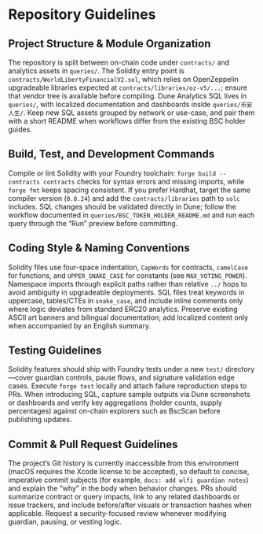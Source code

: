 # Repository Guidelines

## Project Structure & Module Organization
The repository is split between on-chain code under `contracts/` and analytics assets in `queries/`. The Solidity entry point is `contracts/WorldLibertyFinancialV2.sol`, which relies on OpenZeppelin upgradeable libraries expected at `contracts/libraries/oz-v5/...`; ensure that vendor tree is available before compiling. Dune Analytics SQL lives in `queries/`, with localized documentation and dashboards inside `queries/币安人生/`. Keep new SQL assets grouped by network or use-case, and pair them with a short README when workflows differ from the existing BSC holder guides.

## Build, Test, and Development Commands
Compile or lint Solidity with your Foundry toolchain: `forge build --contracts contracts` checks for syntax errors and missing imports, while `forge fmt` keeps spacing consistent. If you prefer Hardhat, target the same compiler version (`0.8.24`) and add the `contracts/libraries` path to `solc` includes. SQL changes should be validated directly in Dune; follow the workflow documented in `queries/BSC_TOKEN_HOLDER_README.md` and run each query through the “Run” preview before committing.

## Coding Style & Naming Conventions
Solidity files use four-space indentation, `CapWords` for contracts, `camelCase` for functions, and `UPPER_SNAKE_CASE` for constants (see `MAX_VOTING_POWER`). Namespace imports through explicit paths rather than relative `../` hops to avoid ambiguity in upgradeable deployments. SQL files treat keywords in uppercase, tables/CTEs in `snake_case`, and include inline comments only where logic deviates from standard ERC20 analytics. Preserve existing ASCII art banners and bilingual documentation; add localized content only when accompanied by an English summary.

## Testing Guidelines
Solidity features should ship with Foundry tests under a new `test/` directory—cover guardian controls, pause flows, and signature validation edge cases. Execute `forge test` locally and attach failure reproduction steps to PRs. When introducing SQL, capture sample outputs via Dune screenshots or dashboards and verify key aggregations (holder counts, supply percentages) against on-chain explorers such as BscScan before publishing updates.

## Commit & Pull Request Guidelines
The project’s Git history is currently inaccessible from this environment (macOS requires the Xcode license to be accepted), so default to concise, imperative commit subjects (for example, `docs: add wlfi guardian notes`) and explain the “why” in the body when behavior changes. PRs should summarize contract or query impacts, link to any related dashboards or issue trackers, and include before/after visuals or transaction hashes when applicable. Request a security-focused review whenever modifying guardian, pausing, or vesting logic.
